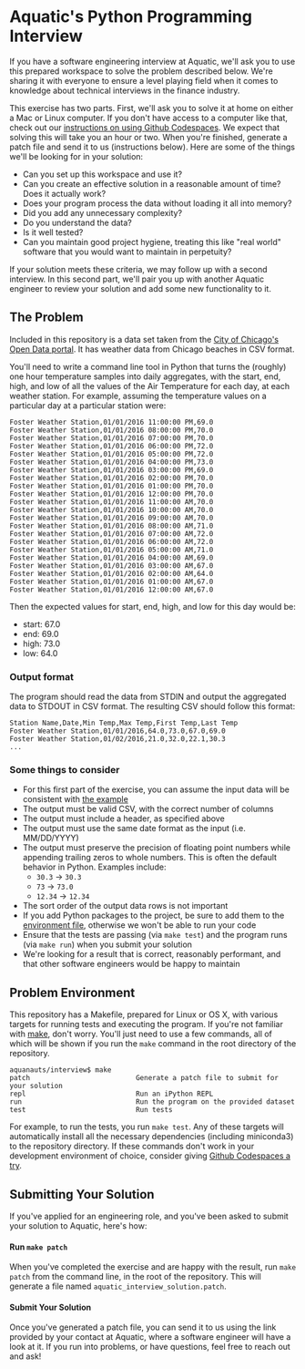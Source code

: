 # Aquatic's Python Programming Interview

If you have a software engineering interview at Aquatic, we'll ask you to use this prepared workspace to solve the problem described below. We're sharing it with everyone to ensure a level playing field when it comes to knowledge about technical interviews in the finance industry.

This exercise has two parts. First, we'll ask you to solve it at home on either a Mac or Linux computer. If you don't have access to a computer like that, check out our [instructions on using Github Codespaces](CODESPACES.md). We expect that solving this will take you an hour or two. When you're finished, generate a patch file and send it to us (instructions below). Here are some of the things we'll be looking for in your solution:

  * Can you set up this workspace and use it?
  * Can you create an effective solution in a reasonable amount of time? Does it actually work?
  * Does your program process the data without loading it all into memory?
  * Did you add any unnecessary complexity?
  * Do you understand the data?
  * Is it well tested?
  * Can you maintain good project hygiene, treating this like "real world" software that you would want to maintain in perpetuity?

If your solution meets these criteria, we may follow up with a second interview. In this second part, we'll pair you up with another Aquatic engineer to review your solution and add some new functionality to it. 

## The Problem

Included in this repository is a data set taken from the [City of Chicago's Open Data portal](https://data.cityofchicago.org/). It has weather data from Chicago beaches in CSV format.

You'll need to write a command line tool in Python that turns the (roughly) one hour temperature samples into daily aggregates, with the start, end, high, and low of all the values of the Air Temperature for each day, at each weather station. For example, assuming the temperature values on a particular day at a particular station were:

```
Foster Weather Station,01/01/2016 11:00:00 PM,69.0
Foster Weather Station,01/01/2016 08:00:00 PM,70.0
Foster Weather Station,01/01/2016 07:00:00 PM,70.0
Foster Weather Station,01/01/2016 06:00:00 PM,72.0
Foster Weather Station,01/01/2016 05:00:00 PM,72.0
Foster Weather Station,01/01/2016 04:00:00 PM,73.0
Foster Weather Station,01/01/2016 03:00:00 PM,69.0
Foster Weather Station,01/01/2016 02:00:00 PM,70.0
Foster Weather Station,01/01/2016 01:00:00 PM,70.0
Foster Weather Station,01/01/2016 12:00:00 PM,70.0
Foster Weather Station,01/01/2016 11:00:00 AM,70.0
Foster Weather Station,01/01/2016 10:00:00 AM,70.0
Foster Weather Station,01/01/2016 09:00:00 AM,70.0
Foster Weather Station,01/01/2016 08:00:00 AM,71.0
Foster Weather Station,01/01/2016 07:00:00 AM,72.0
Foster Weather Station,01/01/2016 06:00:00 AM,72.0
Foster Weather Station,01/01/2016 05:00:00 AM,71.0
Foster Weather Station,01/01/2016 04:00:00 AM,69.0
Foster Weather Station,01/01/2016 03:00:00 AM,67.0
Foster Weather Station,01/01/2016 02:00:00 AM,64.0
Foster Weather Station,01/01/2016 01:00:00 AM,67.0
Foster Weather Station,01/01/2016 12:00:00 AM,67.0
```

Then the expected values for start, end, high, and low for this day would be:

* start: 67.0
* end: 69.0
* high: 73.0
* low: 64.0

### Output format

The program should read the data from STDIN and output the aggregated data to STDOUT in CSV format. The resulting CSV should follow this format:

```
Station Name,Date,Min Temp,Max Temp,First Temp,Last Temp
Foster Weather Station,01/01/2016,64.0,73.0,67.0,69.0
Foster Weather Station,01/02/2016,21.0,32.0,22.1,30.3
...
```

### Some things to consider
* For this first part of the exercise, you can assume the input data will be consistent with [the example](https://github.com/aquanauts/python_interview/blob/master/data/chicago_beach_weather.csv)
* The output must be valid CSV, with the correct number of columns
* The output must include a header, as specified above
* The output must use the same date format as the input (i.e. MM/DD/YYYY)
* The output must preserve the precision of floating point numbers while appending trailing zeros to whole numbers. This is often the default behavior in Python. Examples include:
    * `30.3` -> `30.3`
    * `73` -> `73.0`
    * `12.34` -> `12.34`
* The sort order of the output data rows is not important
* If you add Python packages to the project, be sure to add them to the [environment file](https://github.com/aquanauts/python_interview/blob/master/environment.yml), otherwise we won't be able to run your code
* Ensure that the tests are passing (via `make test`) and the program runs (via `make run`) when you submit your solution
* We're looking for a result that is correct, reasonably performant, and that other software engineers would be happy to maintain

## Problem Environment

This repository has a Makefile, prepared for Linux or OS X, with various targets for running tests and executing the program. If you're not familiar with [make](http://matt.might.net/articles/intro-to-make/), don't worry. You'll just need to use a few commands, all of which will be shown if you run the `make` command in the root directory of the repository.

```
aquanauts/interview$ make
patch                          Generate a patch file to submit for your solution
repl                           Run an iPython REPL
run                            Run the program on the provided dataset
test                           Run tests
```

For example, to run the tests, you run `make test`. Any of these targets will automatically install all the necessary dependencies (including miniconda3) to the repository directory. If these commands don't work in your development environment of choice, consider giving [Github Codespaces a try](CODESPACES.md).

## Submitting Your Solution

If you've applied for an engineering role, and you've been asked to submit your solution to Aquatic, here's how:

#### Run `make patch`

When you've completed the exercise and are happy with the result, run `make patch` from the command line, in the root of the repository. This will generate a file named `aquatic_interview_solution.patch`.

#### Submit Your Solution

Once you've generated a patch file, you can send it to us using the link provided by your contact at Aquatic, where a software engineer will have a look at it. If you run into problems, or have questions, feel free to reach out and ask!

